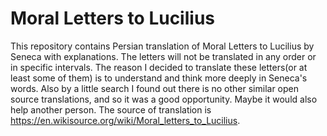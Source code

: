 # Moral Letters to Lucilius
This repository contains Persian translation of Moral Letters to Lucilius by Seneca with explanations.
The letters will not be translated in any order or in specific intervals.
The reason I decided to translate these letters(or at least some of them) is to understand and think more deeply in Seneca's words.
Also by a little search I found out there is no other similar open source translations, and so it was a good opportunity.
Maybe it would also help another person.
The source of translation is https://en.wikisource.org/wiki/Moral_letters_to_Lucilius.